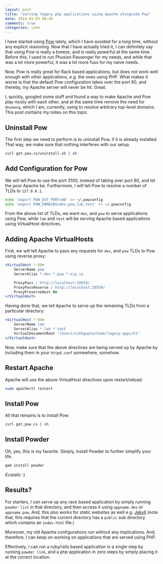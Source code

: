```yaml
---
layout: post
title: "serving legacy php applications using Apache alongside Pow"
date: 2014-02-03 06:49
comments: true
categories: code
---
```


I have started using [Pow](http://pow.cx) lately, which I have avoided for
a long time, without any explicit reasoning. Now that I have actually tried it,
I can definitely say that using Pow is really a breeze, and is really powerful
at the same time. Before this, I used to run Phusion Passenger for my needs, and
while that was a lot more powerful, it was a lot more fuss for my naive needs.

Now, Pow is really great for Rack based applications, but does not work well
enough with other applications, e.g. the ones using PHP. What makes it worse is
that the default Pow configuration takes over the port 80, and thereby, my
Apache server will never be hit. Great.

I, quickly, googled some stuff and found a way to make Apache and Pow play
nicely with each other, and at the same time remove the need for `dnsmasq`,
which I am, currently, using to resolve arbitrary top-level domains. This post
contains my notes on this topic.

<!-- more -->

## Uninstall Pow

The first step we need to perform is to uninstall Pow, if it is already
installed. That way, we make sure that nothing interferes with our setup.

```bash
curl get.pow.cx/uninstall.sh | sh
```

## Add Configuration for Pow

We will tell Pow to use the port 3100, instead of taking over port 80, and let
the poor Apache be. Furthermore, I will tell Pow to resolve a number of TLDs to
`127.0.0.1`. 

```bash
echo 'export POW_DST_PORT=88' >> ~/.powconfig
echo 'export POW_DOMAINS=dev,pow,lab,test' >> ~/.powconfig
```

From the above list of TLDs, we want `dev`, and `pow` to serve applications
using Pow, while `lab` and `test` will be serving Apache based applications
using VirtualHost directives.

## Adding Apache VirtualHosts

First, we will tell Apache to pass any requests for `dev`, and `pow` TLDs to
Pow using reverse proxy:

```apache
<VirtualHost *:80>
    ServerName pow
    ServerAlias *.dev *.pow *.xip.io

    ProxyPass / http://localhost:20559/
    ProxyPassReverse / http://localhost:20559/
    ProxyPreserveHost On
</VirtualHost>
```

Having done that, we tell Apache to serve up the remaining TLDs from
a particular directory:

```apache
<VirtualHost *:80>
    ServerName lab
    ServerAlias *.lab *.test
    VirtualDocumentRoot "/Users/nikhgupta/Code/legacy-apps/%1"
</VirtualHost>
```

Now, make sure that the above directives are being served up by Apache by
including them in your `httpd.conf` somewhere, somehow.

## Restart Apache

Apache will use the above VirtualHost directives upon restart/reload:

```bash
sudo apachectl restart
```

## Install Pow

All that remains is to install Pow:

```bash
curl get.pow.cx | sh
```

## Install Powder

Oh, yes, this is my favorite. Simply, install Powder to further simplify your
life.

```bash
gem install powder
```

*Ecstatic* :)

## Results?

For starters, I can serve up any rack based application by simply running
`powder list` in that directory, and then access it using `appname.dev` or
`appname.pow`. And, this also works for static websites as well e.g.
[Jekyll](http://jekyllrb.com) (note that, this requires that the current
directory has a `public` sub directory which contains an `index.html` file.)

Moreover, my old Apache configurations run without any implications. And,
therefore, I can keep on working on applications that are served using PHP.

Effectively, I can run a ruby/rails based application in a single step by
running `powder link`, and a php application in zero steps by simply placing it
at the correct location.

